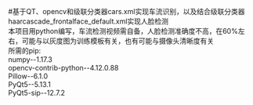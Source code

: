 #基于QT、opencv和级联分类器cars.xml实现车流识别，以及结合级联分类器haarcascade_frontalface_default.xml实现人脸检测  
本项目用python编写，车流检测视频需自备，人脸检测准确度不高，在60%左右，可能与以灰度图为训练模板有关，也有可能与摄像头清晰度有关  
所需的pip:  
numpy--1.17.3  
opencv-contrib-python--4.12.0.88  
Pillow--6.1.0  
PyQt5--5.13.1  
PyQt5-sip--12.7.2
